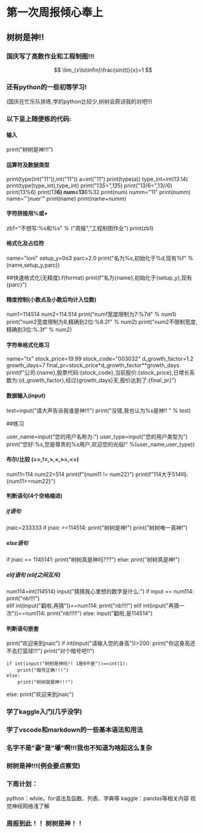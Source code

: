 # 第一次周报倾心奉上

## 树树是神!!

### 国庆写了高数作业和工程制图!!!

$$
\lim_{x\to\infin}\frac{sin(t)}{x}=1
$$

### 还有python的一些初等学习!

(国庆在忙乐队排练,学的python比较少,树树会原谅我的对吧!!)

### 以下呈上随便练的代码:

#### 输入

print("树树是神!!!")

#### 运算符及数据类型
print(type(int("11")),int("11"))
a=int("11")
print(type(a))
type_int=int(13.14)
print(type(type_int),type_int)
print("13*5=",13*5)
print("13/6=",13//6)
print(13%6)
print(13**6)
num=13**6%32
print(num)
numm="11"
print(numm)
name="\'jnuer\'"
print(name)
print(name+numm)

#### 字符拼接用%或+

zb1="不想写:%s和%s" % ("周报","工程制图作业")
print(zb1)

#### 格式化及占位符

name="loni"
setup_y=0o3
parc=2.0
print("名为%s,初始化于%d,现有%f" % (name,setup_y,parc))

##快速格式化(无精度):f(format)
print(f"名为{name},初始化于{setup_y},现有{parc}")

#### 精度控制(小数点及小数后均计入位数)
num1=114514
num2=114.514
print("num1宽度限制为7:%7d" % num1)
print("num2宽度限制为8,精确到2位:%8.2f" % num2)
print("num2不限制宽度,精确到3位:%.3f" % num2)

#### 字符串格式化练习

name="tx"
stock_price=19.99
stock_code="003032"
d_growth_factor=1.2
growth_days=7
final_pr=stock_price*d_growth_factor**growth_days
print(f"公司:{name},股票代码:{stock_code},当前股价:{stock_price},日增长系数为:{d_growth_factor},经过{growth_days}天,股价达到了:{final_pr}")
 
#### 数据输入(input)

test=input("请大声告诉我谁是神!!!")
print("没错,我也认为%s是神!! " % test) 

##练习

user_name=input("您的用户名称为:")
user_type=input("您的用户类型为")
print("您好:%s,您是尊贵的%s用户,欢迎您的光临!" %(user_name,user_type))

#### 布尔/比较 (==,!=,>,<,>=,<=)

num11=114
num22=514
print(f"{num11 != num22}")
print(f"114大于514吗:{num11>=num22}")

#### 判断语句(4个空格缩进)

##### if语句

jnaic=233333
if jnaic >=114514:
    print("树树是神!")
    print("树树唯一真神!")

##### else语句

if jnaic == 1145141:
    print("树树真是神吗???")
else:
    print("树树真是神!") 

##### elif语句    (elif之间互斥)

num114=int(114514)
input("猜猜我心里想的数字是什么:")
if input == num114:
    print("nb!!!!")   
elif int(input("戳啦,再猜"))==num114:
    print("nb!!!!")
elif int(input("再猜一次"))==num114:
    print("nb!!!!!")
else:
    input("戳啦,是114514")
       
#### 判断语句嵌套

print("欢迎来到jnaic")
if int(input("请输入您的身高"))>200:
    print("你这身高还不去打篮球!!!")
    print("对个暗号吧!!")

    if int(input("树树是神吗!! 1是0不是"))==int(1):
        print("暗号正确!!!")
    else:
        print("树树就是神!!!")    
else:
    print("欢迎来到jnaic")
          
### 学了kaggle入门(几乎没学)

### 学了vscode和markdown的一些基本语法和用法

### 名字不是"豪"是"壕"啊!!!我也不知道为啥起这么复杂

### 树树是神!!!(例会要点察觉)

### 下周计划：
python：while，for语法及函数、列表、字典等
kaggle：pandas等相关内容
视觉神经网络浅了解

### 周报到此！！ 树树是神！！